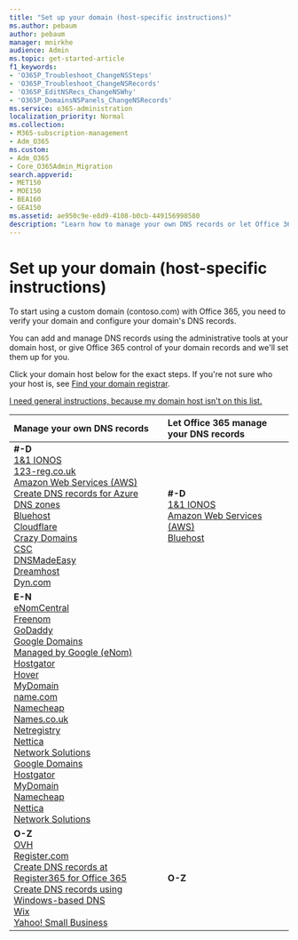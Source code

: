 ```yaml
---
title: "Set up your domain (host-specific instructions)"
ms.author: pebaum
author: pebaum
manager: mnirkhe
audience: Admin
ms.topic: get-started-article
f1_keywords:
- 'O365P_Troubleshoot_ChangeNSSteps'
- 'O365P_Troubleshoot_ChangeNSRecords'
- 'O365P_EditNSRecs_ChangeNSWhy'
- 'O365P_DomainsNSPanels_ChangeNSRecords'
ms.service: o365-administration
localization_priority: Normal
ms.collection: 
- M365-subscription-management 
- Adm_O365
ms.custom:
- Adm_O365
- Core_O365Admin_Migration
search.appverid:
- MET150
- MOE150
- BEA160
- GEA150
ms.assetid: ae950c9e-e8d9-4108-b0cb-449156998580
description: "Learn how to manage your own DNS records or let Office 365 manage your DNS records for you."
---
```


# Set up your domain (host-specific instructions)

To start using a custom domain (contoso.com) with Office 365, you need to verify your domain and configure your domain's DNS records. 
  
You can add and manage DNS records using the administrative tools at your domain host, or give Office 365 control of your domain records and we'll set them up for you.
  
Click your domain host below for the exact steps. If you're not sure who your host is, see [Find your domain registrar](find-your-domain-registrar.md).
  
[I need general instructions, because my domain host isn't on this list. ](create-dns-records-at-any-dns-hosting-provider.md)
  
|**Manage your own DNS records**|**Let Office 365 manage your DNS records**|
|:-----|:-----|
|**#-D** <br/> [1&1 IONOS](../dns/create-dns-records-at-1-1-internet.md) <br/> [123-reg.co.uk](../dns/create-dns-records-at-123-reg-co-uk.md) <br/>   [Amazon Web Services (AWS)](../dns/create-dns-records-at-aws.md) <br/> [Create DNS records for Azure DNS zones](../dns/create-dns-records-for-azure-dns-zones.md) <br/>  [Bluehost](../dns/create-dns-records-at-bluehost.md) <br/> [Cloudflare](../dns/create-dns-records-at-cloudflare.md) <br/> [Crazy Domains](../dns/create-dns-records-at-crazy-domains.md) <br/> [CSC](https://support.office.com/article/2833374f-8141-4af0-923b-189c879804d3.aspx) <br/> [DNSMadeEasy](../dns/create-dns-records-at-dnsmadeeasy.md) <br/> [Dreamhost](../dns/create-dns-records-at-dreamhost.md) <br/> [Dyn.com](../dns/create-dns-records-at-dyn-com.md) <br/>  |**#-D** <br/> [1&1 IONOS](../dns/change-nameservers-at-1-1-internet.md) <br/>   [Amazon Web Services (AWS)](../dns/change-nameservers-at-aws.md)  <br/>   [Bluehost](../dns/change-nameservers-at-bluehost.md) <br/>    |
|**E-N** <br/>   [eNomCentral](../dns/create-dns-records-at-enomcentral.md) <br/>  [Freenom](../dns/create-dns-records-at-freenom.md) <br/>  [GoDaddy](../dns/create-dns-records-at-godaddy.md) <br/> [Google Domains](../dns/create-dns-records-at-google-domains.md) <br/> [Managed by Google (eNom)](../dns/create-dns-records-for-domain-managed-by-google-enom.md) <br/>  [Hostgator](../dns/create-dns-records-at-hostgator.md) <br/> [Hover](../dns/create-dns-records-at-hover.md) <br/> [MyDomain](../dns/create-dns-records-at-mydomain.md) <br/> [name.com](../dns/create-dns-records-at-name-com.md) <br/> [Namecheap](../dns/create-dns-records-at-namecheap.md) <br/> [Names.co.uk](../dns/create-dns-records-at-names-co-uk.md) <br/>  [Netregistry](../dns/create-dns-records-at-netregistry.md) <br/> [Nettica](https://support.office.com/article/856ef0f6-2a64-4687-836e-934109439baf) <br/>  [Network Solutions](../dns/create-dns-records-at-network-solutions.md) <br/>  [Google Domains](../dns/change-nameservers-at-google-domains.md) <br/> [Hostgator ](../dns/change-nameservers-at-hostgator.md) <br/>   [MyDomain](../dns/change-nameservers-at-mydomain.md) <br/>  [Namecheap](../dns/change-nameservers-at-namecheap.md) <br/>  [Nettica](https://support.office.com/article/d642586c-cba4-4c75-a3a1-4e6b0b615255) <br/> [Network Solutions](../dns/change-nameservers-at-network-solutions.md) <br/>  |
|**O-Z** <br/> [OVH](../dns/create-dns-records-at-ovh.md) <br/> [Register.com](../dns/create-dns-records-at-register-com.md) <br/>  [Create DNS records at Register365 for Office 365](../dns/create-dns-records-at-register365.md)<br/> [Create DNS records using Windows-based DNS](../dns/create-dns-records-using-windows-based-dns.md) <br/> [Wix](../dns/create-dns-records-at-wix.md) <br/> [Yahoo! Small Business](../dns/create-dns-records-at-yahoo-small-business.md) <br/>  |**O-Z** <br/>  |
   

